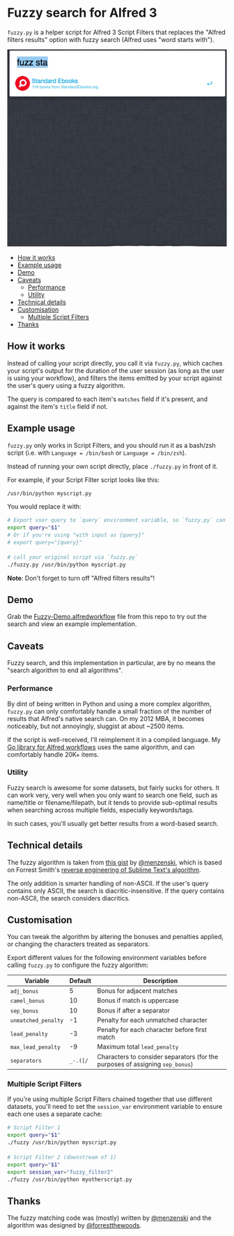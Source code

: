 
Fuzzy search for Alfred 3
=========================

`fuzzy.py` is a helper script for Alfred 3 Script Filters that replaces the "Alfred filters results" option with fuzzy search (Alfred uses "word starts with").

![](./demo.gif "")

<!-- MarkdownTOC autolink="true" bracket="round" depth="3" autoanchor="true" -->

- [How it works](#how-it-works)
- [Example usage](#example-usage)
- [Demo](#demo)
- [Caveats](#caveats)
    - [Performance](#performance)
    - [Utility](#utility)
- [Technical details](#technical-details)
- [Customisation](#customisation)
    - [Multiple Script Filters](#multiple-script-filters)
- [Thanks](#thanks)

<!-- /MarkdownTOC -->

<a name="how-it-works"></a>
How it works
------------

Instead of calling your script directly, you call it via `fuzzy.py`, which caches your script's output for the duration of the user session (as long as the user is using your workflow), and filters the items emitted by your script against the user's query using a fuzzy algorithm.

The query is compared to each item's `matches` field if it's present, and against the item's `title` field if not.


<a name="example-usage"></a>
Example usage
-------------

`fuzzy.py` only works in Script Filters, and you should run it as a bash/zsh script (i.e. with `Language = /bin/bash` or `Language = /bin/zsh`).

Instead of running your own script directly, place `./fuzzy.py` in front of it.

For example, if your Script Filter script looks like this:

```bash
/usr/bin/python myscript.py
```

You would replace it with:

```bash
# Export user query to `query` environment variable, so `fuzzy.py` can read it
export query="$1"
# Or if you're using "with input as {query}"
# export query="{query}"

# call your original script via `fuzzy.py`
./fuzzy.py /usr/bin/python myscript.py
```

**Note**: Don't forget to turn off "Alfred filters results"!


<a name="demo"></a>
Demo
----

Grab the [Fuzzy-Demo.alfredworkflow][demo] file from this repo to try out the search and view an example implementation.


<a name="caveats"></a>
Caveats
-------

Fuzzy search, and this implementation in particular, are by no means the "search algorithm to end all algorithms".


<a name="performance"></a>
### Performance ###

By dint of being written in Python and using a more complex algorithm, `fuzzy.py` can only comfortably handle a small fraction of the number of results that Alfred's native search can. On my 2012 MBA, it becomes noticeably, but not annoyingly, sluggist at about ~2500 items.

If the script is well-received, I'll reimplement it in a compiled language. My [Go library for Alfred workflows][awgo] uses the same algorithm, and can comfortably handle 20K+ items.


<a name="utility"></a>
### Utility ###

Fuzzy search is awesome for some datasets, but fairly sucks for others. It can work very, very well when you only want to search one field, such as name/title or filename/filepath, but it tends to provide sub-optimal results when searching across multiple fields, especially keywords/tags.

In such cases, you'll usually get better results from a word-based search.


<a name="technical-details"></a>
Technical details
-----------------

The fuzzy algorithm is taken from [this gist][pyversion] by [@menzenski][menzenski], which is based on Forrest Smith's [reverse engineering of Sublime Text's algorithm][forrest].

The only addition is smarter handling of non-ASCII. If the user's query contains only ASCII, the search is diacritic-insensitive. If the query contains non-ASCII, the search considers diacritics.


<a name="customisation"></a>
Customisation
-------------

You can tweak the algorithm by altering the bonuses and penalties applied, or changing the characters treated as separators.

Export different values for the following environment variables before calling `fuzzy.py` to configure the fuzzy algorithm:

|       Variable      |  Default  |                  Description                  |
|---------------------|-----------|-----------------------------------------------|
| `adj_bonus`         | 5         | Bonus for adjacent matches                    |
| `camel_bonus`       | 10        | Bonus if match is uppercase                   |
| `sep_bonus`         | 10        | Bonus if after a separator                    |
| `unmatched_penalty` | -1        | Penalty for each unmatched character          |
| `lead_penalty`      | -3        | Penalty for each character before first match |
| `max_lead_penalty`  | -9        | Maximum total `lead_penalty`                  |
| `separators`        | `_-.([/ ` | Characters to consider separators (for the purposes of assigning `sep_bonus`)                                              |


<a name="multiple-script-filters"></a>
### Multiple Script Filters ###

If you're using multiple Script Filters chained together that use different datasets, you'll need to set the `session_var` environment variable to ensure each one uses a separate cache:

```bash
# Script Filter 1
export query="$1"
./fuzzy /usr/bin/python myscript.py

# Script Filter 2 (downstream of 1)
export query="$1"
export session_var="fuzzy_filter2"
./fuzzy /usr/bin/python myotherscript.py
```

<a name="thanks"></a>
Thanks
------

The fuzzy matching code was (mostly) written by [@menzenski][menzenski] and the algorithm was designed by [@forrestthewoods][forrestthewoods].


[awgo]: https://github.com/deanishe/awgo
[demo]: ./Fuzzy-Demo-0.2.alfredworkflow
[forrest]: https://blog.forrestthewoods.com/reverse-engineering-sublime-text-s-fuzzy-match-4cffeed33fdb
[forrestthewoods]: https://github.com/forrestthewoods
[menzenski]: https://github.com/menzenski
[pyversion]: https://gist.github.com/menzenski/f0f846a254d269bd567e2160485f4b89
